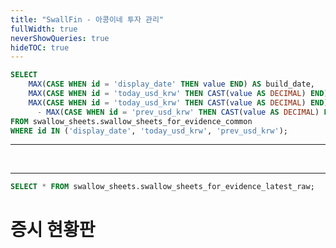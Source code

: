 ```yaml
---
title: "SwallFin - 아콩이네 투자 관리"
fullWidth: true
neverShowQueries: true
hideTOC: true
---
```


```sql common
SELECT 
    MAX(CASE WHEN id = 'display_date' THEN value END) AS build_date,
    MAX(CASE WHEN id = 'today_usd_krw' THEN CAST(value AS DECIMAL) END) AS usd_krw,
    MAX(CASE WHEN id = 'today_usd_krw' THEN CAST(value AS DECIMAL) END)
      - MAX(CASE WHEN id = 'prev_usd_krw' THEN CAST(value AS DECIMAL) END) AS usd_krw_delta
FROM swallow_sheets.swallow_sheets_for_evidence_common
WHERE id IN ('display_date', 'today_usd_krw', 'prev_usd_krw');
```
---

<BigValue 
  title="데이터 갱신 시간"
  data={common}
  value=build_date
/>
&nbsp; &nbsp; &nbsp; &nbsp;
<BigValue 
  title="1 미국 달러 ($) ="
  data={common}
  value=usd_krw
  fmt=krw2
  comparison=usd_krw_delta
  comparisonTitle="전일 대비"
  comparisonFmt=krw2
/>

---

```sql stock_dashboard
SELECT * FROM swallow_sheets.swallow_sheets_for_evidence_latest_raw;
```


# 증시 현황판
<DataTable data={stock_dashboard} rows="all">
  <Column id=종목이름/>
  <Column id=현재가 fmt=num2/>
  <Column id="전일 대비(%)" redNegatives=true fmt=pct2 contentType=colorscale colorScale=info/>
  <Column id="52주 고가" fmt=num2/>
  <Column id="52주 저가" fmt=num2/>
  <Column id="RSI(14)" fmt=num2 contentType=colorscale colorScale=negative/>
  <Column id="주당 배당금" fmt=num2/>
  <Column id=배당률 fmt=pct2/>
  <Column id="배당기준일"/>
  <Column id="배당지급일"/>
  <Column id="업데이트"/>
</DataTable>